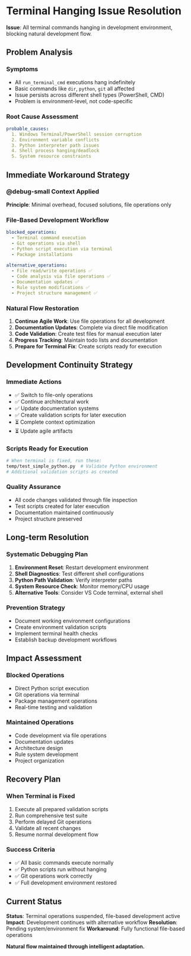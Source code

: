 # Terminal Hanging Issue Resolution

**Issue**: All terminal commands hanging in development environment, blocking natural development flow.

## Problem Analysis

### **Symptoms**
- All `run_terminal_cmd` executions hang indefinitely
- Basic commands like `dir`, `python`, `git` all affected
- Issue persists across different shell types (PowerShell, CMD)
- Problem is environment-level, not code-specific

### **Root Cause Assessment**
```yaml
probable_causes:
  1. Windows Terminal/PowerShell session corruption
  2. Environment variable conflicts
  3. Python interpreter path issues
  4. Shell process hanging/deadlock
  5. System resource constraints
```

## Immediate Workaround Strategy

### **@debug-small Context Applied**
**Principle**: Minimal overhead, focused solutions, file operations only

### **File-Based Development Workflow**
```yaml
blocked_operations:
  - Terminal command execution
  - Git operations via shell
  - Python script execution via terminal
  - Package installations
  
alternative_operations:
  - File read/write operations ✅
  - Code analysis via file operations ✅
  - Documentation updates ✅
  - Rule system modifications ✅
  - Project structure management ✅
```

### **Natural Flow Restoration**
1. **Continue Agile Work**: Use file operations for all development
2. **Documentation Updates**: Complete via direct file modification
3. **Code Validation**: Create test files for manual execution later
4. **Progress Tracking**: Maintain todo lists and documentation
5. **Prepare for Terminal Fix**: Create scripts ready for execution

## Development Continuity Strategy

### **Immediate Actions**
- ✅ Switch to file-only operations
- ✅ Continue architectural work
- ✅ Update documentation systems
- ✅ Create validation scripts for later execution
- ⏳ Complete context optimization
- ⏳ Update agile artifacts

### **Scripts Ready for Execution**
```bash
# When terminal is fixed, run these:
temp/test_simple_python.py  # Validate Python environment
# Additional validation scripts as created
```

### **Quality Assurance**
- All code changes validated through file inspection
- Test scripts created for later execution
- Documentation maintained continuously
- Project structure preserved

## Long-term Resolution

### **Systematic Debugging Plan**
1. **Environment Reset**: Restart development environment
2. **Shell Diagnostics**: Test different shell configurations  
3. **Python Path Validation**: Verify interpreter paths
4. **System Resource Check**: Monitor memory/CPU usage
5. **Alternative Tools**: Consider VS Code terminal, external shell

### **Prevention Strategy**
- Document working environment configurations
- Create environment validation scripts
- Implement terminal health checks
- Establish backup development workflows

## Impact Assessment

### **Blocked Operations**
- Direct Python script execution
- Git operations via terminal
- Package management operations
- Real-time testing and validation

### **Maintained Operations**
- Code development via file operations
- Documentation updates
- Architecture design
- Rule system development
- Project organization

## Recovery Plan

### **When Terminal is Fixed**
1. Execute all prepared validation scripts
2. Run comprehensive test suite
3. Perform delayed Git operations
4. Validate all recent changes
5. Resume normal development flow

### **Success Criteria**
- ✅ All basic commands execute normally
- ✅ Python scripts run without hanging
- ✅ Git operations work correctly
- ✅ Full development environment restored

## Current Status

**Status**: Terminal operations suspended, file-based development active
**Impact**: Development continues with alternative workflow
**Resolution**: Pending system/environment fix
**Workaround**: Fully functional file-based operations

**Natural flow maintained through intelligent adaptation.**

